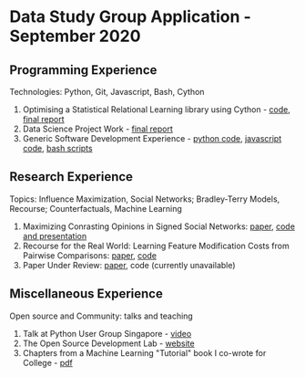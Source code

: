 # Data Study Group Application - September 2020


## Programming Experience
Technologies: Python, Git, Javascript, Bash, Cython

1. Optimising a Statistical Relational Learning library using Cython - [code](https://github.com/kaivalyar/pracmln), [final report](https://kaivalyar.github.io/gsoc18-pracmln/)
2. Data Science Project Work - [final report](https://not-a-hot-dog.github.io/spotify_project/)
3. Generic Software Development Experience - [python code](https://github.com/kaivalyar/HistManager), [javascript code](https://github.com/kaivalyar/GitPreview), [bash scripts](https://github.com/kaivalyar/ToggleTouch)

## Research Experience
Topics: Influence Maximization, Social Networks; Bradley-Terry Models, Recourse; Counterfactuals, Machine Learning

1. Maximizing Conrasting Opinions in Signed Social Networks: [paper](https://www.ntu.edu.sg/home/arijit.khan/Papers/cosine.pdf), [code and presentation](https://github.com/kaivalyar/COSiNeMax)
2. Recourse for the Real World: Learning Feature Modification Costs from Pairwise Comparisons: [paper](https://github.com/kaivalyar/DSG/blob/master/papers.zip), [code](https://github.com/kaivalyar/RealWorldRecourse)
3. Paper Under Review: [paper](https://github.com/kaivalyar/DSG/blob/master/papers.zip), code (currently unavailable)

## Miscellaneous Experience
Open source and Community: talks and teaching

1. Talk at Python User Group Singapore - [video](https://youtu.be/oeAlfulilXo)
2. The Open Source Development Lab - [website](https://osdlabs.github.io/projects.html)
3. Chapters from a Machine Learning "Tutorial" book I co-wrote for College - [pdf](https://github.com/kaivalyar/DSG/blob/master/TutBook-InitialDraft.pdf)
